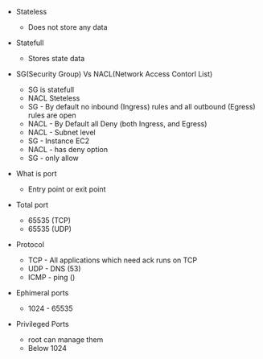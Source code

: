 * Stateless 
    * Does not store any data

* Statefull
    * Stores state data

* SG(Security Group) Vs NACL(Network Access Contorl List)
    * SG is statefull
    * NACL Steteless
    * SG - By default no inbound (Ingress) rules and all outbound (Egress) rules are open
    * NACL - By Default all Deny (both Ingress, and Egress)
    * NACL - Subnet level
    * SG - Instance EC2
    * NACL - has deny option
    * SG - only allow

* What is port 
    *  Entry point or exit point 
* Total port
    * 65535 (TCP)
    * 65535  (UDP)

* Protocol
    * TCP - All applications which need ack runs on TCP
    * UDP - DNS (53)
    * ICMP - ping ()

* Ephimeral ports
  * 1024 - 65535

* Privileged Ports
    * root can manage them 
    * Below 1024
